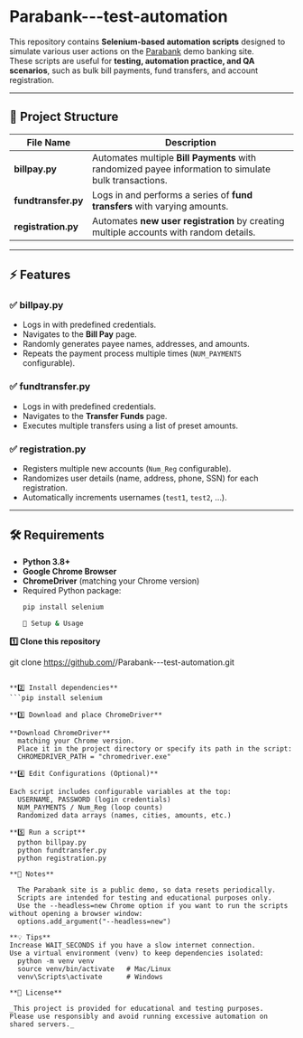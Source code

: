 # Parabank---test-automation

This repository contains **Selenium-based automation scripts** designed to simulate various user actions on the [Parabank](https://parabank.parasoft.com/parabank/index.htm) demo banking site.  
These scripts are useful for **testing, automation practice, and QA scenarios**, such as bulk bill payments, fund transfers, and account registration.

---

## 📂 Project Structure

| File Name         | Description                                                                                 |
|-------------------|---------------------------------------------------------------------------------------------|
| **billpay.py**    | Automates multiple **Bill Payments** with randomized payee information to simulate bulk transactions. |
| **fundtransfer.py** | Logs in and performs a series of **fund transfers** with varying amounts.                  |
| **registration.py** | Automates **new user registration** by creating multiple accounts with random details.     |

---

## ⚡ Features

### ✅ billpay.py
- Logs in with predefined credentials.
- Navigates to the **Bill Pay** page.
- Randomly generates payee names, addresses, and amounts.
- Repeats the payment process multiple times (`NUM_PAYMENTS` configurable).

### ✅ fundtransfer.py
- Logs in with predefined credentials.
- Navigates to the **Transfer Funds** page.
- Executes multiple transfers using a list of preset amounts.

### ✅ registration.py
- Registers multiple new accounts (`Num_Reg` configurable).
- Randomizes user details (name, address, phone, SSN) for each registration.
- Automatically increments usernames (`test1`, `test2`, …).

---

## 🛠️ Requirements

- **Python 3.8+**
- **Google Chrome Browser**
- **ChromeDriver** (matching your Chrome version)
- Required Python package:
  ```bash
  pip install selenium

  🚀 Setup & Usage
**1️⃣ Clone this repository**

git clone https://github.com/<your-username>/Parabank---test-automation.git
```cd Parabank---test-automation

**2️⃣ Install dependencies**
```pip install selenium

**3️⃣ Download and place ChromeDriver**

**Download ChromeDriver**
  matching your Chrome version.
  Place it in the project directory or specify its path in the script:
  CHROMEDRIVER_PATH = "chromedriver.exe"

**4️⃣ Edit Configurations (Optional)**

Each script includes configurable variables at the top:
  USERNAME, PASSWORD (login credentials)
  NUM_PAYMENTS / Num_Reg (loop counts)
  Randomized data arrays (names, cities, amounts, etc.)

**5️⃣ Run a script**
  python billpay.py
  python fundtransfer.py
  python registration.py

**🧪 Notes**

  The Parabank site is a public demo, so data resets periodically.
  Scripts are intended for testing and educational purposes only.
  Use the --headless=new Chrome option if you want to run the scripts without opening a browser window:
  options.add_argument("--headless=new")

**💡 Tips**
Increase WAIT_SECONDS if you have a slow internet connection.
Use a virtual environment (venv) to keep dependencies isolated:
  python -m venv venv
  source venv/bin/activate   # Mac/Linux
  venv\Scripts\activate      # Windows

**📜 License**

_This project is provided for educational and testing purposes.
Please use responsibly and avoid running excessive automation on shared servers._

